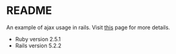 # README

An example of ajax usage in rails.
Visit <a href="https://rubyplus.com/articles/4211-Using-Ajax-and-jQuery-in-Rails-5-Apps">this</a> page for more details.
* Ruby version  2.5.1
* Rails version  5.2.2
